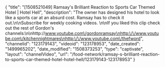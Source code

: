{
    "title": "[1508521049] Ramsay's Brilliant Reaction to Sports Car Themed Hotel | Hotel Hell",
    "description": "The owner has designed his hotel to look like a sports car at an absurd cost. Ramsay has to check it out.\n\nSubscribe for weekly cooking videos. \n\nIf you liked this clip check out the rest of Gordon's channels:\n\nhttp:\/\/www.youtube.com\/gordonramsay\nhttp:\/\/www.youtube.com\/kitchennightmares\nhttp:\/\/www.youtube.com\/thefword",
    "channelid": "123179143",
    "videoid": "123178953",
    "date_created": "1499965202",
    "date_modified": "1508373253",
    "type": "captivate",
    "layout": "channelVideo",
    "url": "\/food-network\/ramsay-s-brilliant-reaction-to-sports-car-themed-hotel-hotel-hell\/123179143-123178953"
}